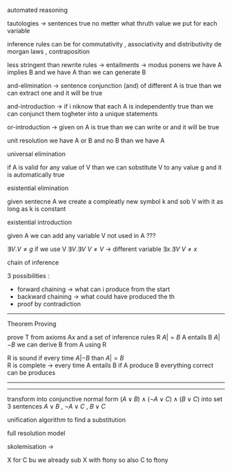 automated reasoning

tautologies -> sentences true no metter what thruth value we put for each variable

inference rules can be for commutativity , associativity and distributivity
de morgan laws , contraposition 

less stringent than rewrite rules -> entailments -> modus ponens
we have A implies B and we have A than we can generate B

and-elimination -> sentence conjunction (and) of different A  is true than we can extract one and it will be true 

and-introduction -> if i nìknow that each A is independently true than we can conjunct them togheter into a unique statements

or-introduction -> given on A is true than we can write or and it will be true

unit resolution we have A or B and no B than we have A 

universal elimination 

if A is valid for any value of V than we can sobstitute V to any value g and it is automatically true  

esistential elimination 

given sentecne A we create a compleatly new symbol k and sob V with it as long as k is constant 

existential introduction 

given A we can add any variable V not used in A ???

$\exists V. V \neq g$ if we use V $\exists V. \exists V\ V \neq V$ -> different variable $\exists x. \exists V\ V \neq x$

chain of inference 

3 possibilities :
+ forward chaining -> what can i produce from the start
+ backward chaining -> what could have produced the th 
+ proof by contradiction

---
Theorem Proving 

prove T from axioms Ax and a set of inference rules R 
$A |= B$  A entails B 
$A |- B$ we can derive B from A using R 

R is sound if every time $A |- B$ than $A |= B$  
R is complete -> every time A entails B if A produce  B everything correct can be produces 

---
---

transform into conjunctive normal form 
$(A \lor B)\land (\lnot A \lor C) \land(B \lor C)$ 
into set 3 sentences $A \lor B$ , $\lnot A \lor C$ , $B \lor C$ 

unification algorithm to find a substitution 

full resolution model 

skolemisation ->

X for C bu we already sub X with ftony so also C to ftony